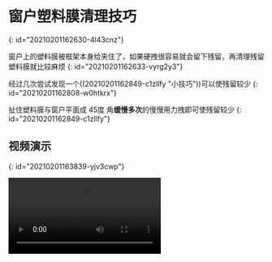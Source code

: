 # 窗户塑料膜清理技巧
{: id="20210201162630-4l43cnz"}

窗户上的塑料膜被框架本身给夹住了，如果硬拽很容易就会留下残留，再清理残留塑料膜就比较麻烦
{: id="20210201162633-vyrg2y3"}

经过几次尝试发现一个((20210201162849-c1zllfy "小技巧"))可以使残留较少
{: id="20210201162808-w0htkrx"}

扯住塑料膜与窗户平面成 45度 角**缓慢多次**的慢慢用力拽即可使残留较少
{: id="20210201162849-c1zllfy"}

## 视频演示
{: id="20210201163839-yjv3cwp"}

<video controls src="https://store-llej.oss-cn-hangzhou.aliyuncs.com/doc/%E5%92%B8%E8%9B%8B%E6%8A%80%E5%B7%A7/%E7%AA%97%E6%88%B7%E5%A4%B9%E7%BC%9D%E5%A1%91%E6%96%99%E8%86%9C%E6%B8%85%E7%90%86.mp4" />
{: id="20210201163051-mvglcnk"}

这里由于单手所以处理的还不是很完美，但我在实践中一般来说采用这种方式残留都很少。
{: id="20210201163847-9nh76e9"}

## 其他
{: id="20210201163921-lf99nb2"}

注意：清理下来的塑料膜应该放在一起（￣︶￣）↗　，不要到处扔，待会不好打扫。
{: id="20210201163929-lh1z5gx"}


{: id="20210201162630-r7ph1tz" type="doc"}
